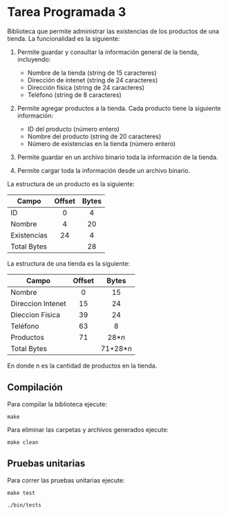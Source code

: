 # Tarea Programada 3

Biblioteca que permite administrar las existencias de los productos de una tienda. La funcionalidad es la siguiente:

1. Permite guardar y consultar la información general de la tienda, incluyendo:
    - Nombre de la tienda (string de 15 caracteres)
    - Dirección de intenet (string de 24 caracteres)
    - Dirección física (string de 24 caracteres)
    - Teléfono (string de 8 caracteres)

2. Permite agregar productos a la tienda. Cada producto tiene la siguiente información:
    - ID del producto (número entero)
    - Nombre del producto (string de 20 caracteres)
    - Número de existencias en la tienda (número entero)

3. Permite guardar en un archivo binario toda la información de la tienda.
4. Permite cargar toda la información desde un archivo binario.

La estructura de un producto es la siguiente:

|    Campo    | Offset | Bytes |
| ----------- |:------:|:-----:|
| ID          | 0      | 4     |
| Nombre      | 4      | 20    |
| Existencias | 24     | 4     |
| Total Bytes |        | 28    |

La estructura de una tienda es la siguiente:

|       Campo       | Offset |   Bytes   |
| ----------------- |:------:|:---------:|
| Nombre            | 0      | 15        |
| Direccion Intenet | 15     | 24        |
| Dieccion Física   | 39     | 24        |
| Teléfono          | 63     |  8        |
| Productos         | 71     | 28*$n$    |
| Total Bytes       |        | 71+28*$n$ |

En donde $n$ es la cantidad de productos en la tienda.

## Compilación

Para compilar la biblioteca ejecute:
```
make
```

Para eliminar las carpetas y archivos generados ejecute:
```
make clean
```
## Pruebas unitarias

Para correr las pruebas unitarias ejecute:
```
make test
```
```
./bin/tests
```